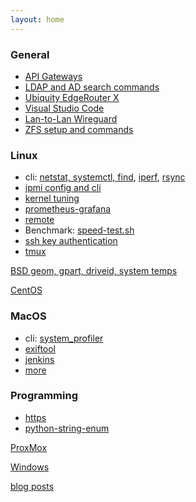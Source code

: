 ```yaml
---
layout: home
---
```

### General

* [API Gateways](api-gateways.html)
* [LDAP and AD search commands](ldap.html)
* [Ubiquity EdgeRouter X](ubiquity.html)
* [Visual Studio Code](dot.vscode.html)
* [Lan-to-Lan Wireguard](wireguard.html)
* [ZFS setup and commands](zfs.html)

### Linux

* cli: [netstat, systemctl, find](cli.html), [iperf](iperf.html),
[rsync](rsync.html)
* [ipmi config and cli](ipmi.html)
* [kernel tuning](kernel-tuning.html)
* [prometheus-grafana](prometheus-grafana.html)
* [remote](remote.html)
* Benchmark: [speed-test.sh](speed-test.sh)
* [ssh key authentication](ssh.html)
* [tmux](tmux.html)

[BSD geom, gpart, driveid, system temps](bsd/)

[CentOS](centos/)

### MacOS

* cli: [system_profiler](macos/cli.html)
* [exiftool](macos/exiftool.html)
* [jenkins](macos/jenkins.html)
* [more](macos/)

### Programming

* [https](programming/https.html)
* [python-string-enum](programming/python-string-enum.html)

[ProxMox](proxmox/)

[Windows](windows/)


[blog posts](posts.html)
